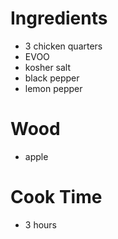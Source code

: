 Ingredients
===========
* 3 chicken quarters
* EVOO
* kosher salt
* black pepper
* lemon pepper

Wood
====
* apple

Cook Time
=========
* 3 hours
